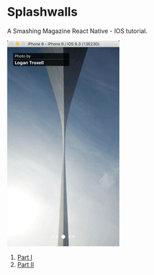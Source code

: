 # Splashwalls

A Smashing Magazine React Native - IOS tutorial.

![App Preview](preview.gif)

1. [Part I](https://www.smashingmagazine.com/2016/04/the-beauty-of-react-native-building-your-first-ios-app-with-javascript-part-1/)
2. [Part II](https://www.smashingmagazine.com/2016/04/how-to-build-your-first-ios-app-with-javascript/)
